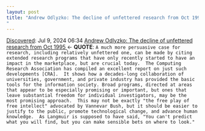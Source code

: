 ```yaml
---
layout: post
title: "Andrew Odlyzko: The decline of unfettered research from Oct 1995
"
---
```

[Discovered](http://rolandtanglao.com/2020/07/29/p1-blogthis-checkvist-list-links-to-blog/): Jul 9, 2024 06:34  [Andrew Odlyzko: The decline of unfettered research from Oct 1995
](https://www-users.cse.umn.edu/~odlyzko/doc/decline.txt) <- **QUOTE**: `A much more persuasive case for research, including relatively
unfettered one, can be made by citing extended research programs that
have only recently started to have an impact in the marketplace, but
are crucial today.  The Computing Research Association has compiled an
excellent report on just such developments [CRA].  It shows how a
decades-long collaboration of universities, government, and private
industry has provided the basic tools for the information society.
Broad programs, directed at areas that appear to be especially
promising or important, but ones that leave substantial freedom for
individual investigators, may be the most promising approach.  This
may not be exactly "the free play of free intellect" advocated by
Vannevar Bush, but it should be easier to justify to the public,
promote technological change, and advance human knowledge.  As
Langmuir is supposed to have said, "You can't predict what you will
find, but you can make sensible bets on where to look."`
